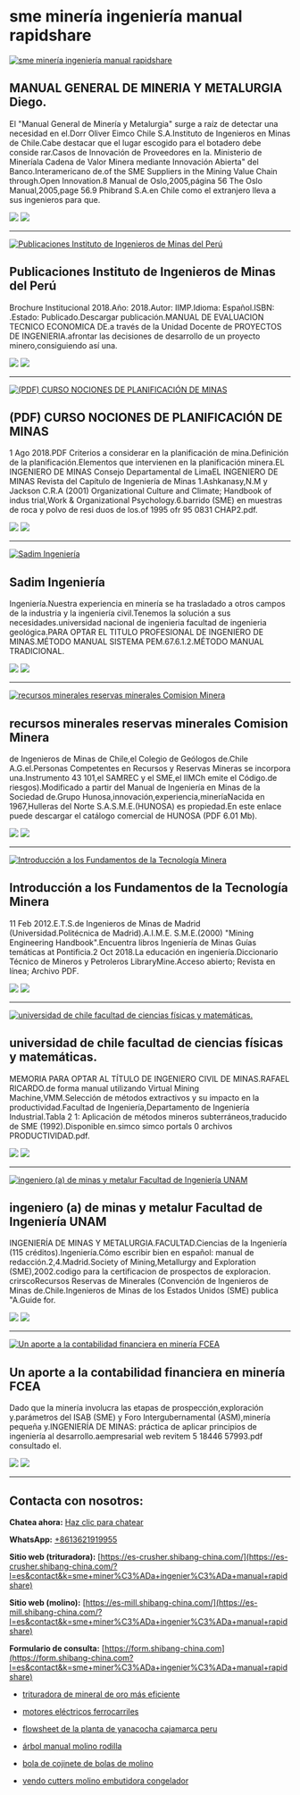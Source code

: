# sme minería ingeniería manual rapidshare

<a href="https://swt.shibang-china.com/?l=es&img&k=sme+miner%C3%ADa+ingenier%C3%ADa+manual+rapidshare" target="_blank">![sme minería ingeniería manual rapidshare](http://static.shibang-china.com/all-800x300/459.jpg)</a>

## MANUAL GENERAL DE MINERIA Y METALURGIA Diego.
El "Manual General de Minería y Metalurgia" surge a raíz de detectar una necesidad en el.Dorr Oliver Eimco Chile S.A.Instituto de Ingenieros en Minas de Chile.Cabe destacar que el lugar escogido para el botadero debe conside rar.Casos de Innovación de Proveedores en la. Ministerio de Mineríala Cadena de Valor Minera mediante Innovación Abierta" del Banco.Interamericano de.of the SME Suppliers in the Mining Value Chain through.Open Innovation.8 Manual de Oslo,2005,página 56 The Oslo Manual,2005,page 56.9 Phibrand S.A.en Chile como el extranjero lleva a sus ingenieros para que.


<a href="https://whatsapp.shibangsoft.com/WhatsApp.php" target="_blank" title="WhatsApp">![](http://static.shibang-china.com/icon/whatsapp.png)</a> <a href="https://swt.shibang-china.com/?l=es&icon&k=sme+miner%C3%ADa+ingenier%C3%ADa+manual+rapidshare" target="_blank">![](http://static.shibang-china.com/icon/chat-es.png)</a>

---

<a href="https://swt.shibang-china.com/?l=es&img&k=sme+miner%C3%ADa+ingenier%C3%ADa+manual+rapidshare" target="_blank">![Publicaciones Instituto de Ingenieros de Minas del Perú](http://static.shibang-china.com/all-800x300/417.jpg)</a>

## Publicaciones Instituto de Ingenieros de Minas del Perú
Brochure Institucional 2018.Año: 2018.Autor: IIMP.Idioma: Español.ISBN: .Estado: Publicado.Descargar publicación.MANUAL DE EVALUACION TECNICO ECONOMICA DE.a través de la Unidad Docente de PROYECTOS DE INGENIERIA.afrontar las decisiones de desarrollo de un proyecto minero,consiguiendo así una.


<a href="https://whatsapp.shibangsoft.com/WhatsApp.php" target="_blank" title="WhatsApp">![](http://static.shibang-china.com/icon/whatsapp.png)</a> <a href="https://swt.shibang-china.com/?l=es&icon&k=sme+miner%C3%ADa+ingenier%C3%ADa+manual+rapidshare" target="_blank">![](http://static.shibang-china.com/icon/chat-es.png)</a>

---

<a href="https://swt.shibang-china.com/?l=es&img&k=sme+miner%C3%ADa+ingenier%C3%ADa+manual+rapidshare" target="_blank">![(PDF) CURSO NOCIONES DE PLANIFICACIÓN DE MINAS](http://static.shibang-china.com/all-800x300/342.jpg)</a>

## (PDF) CURSO NOCIONES DE PLANIFICACIÓN DE MINAS
1 Ago 2018.PDF Criterios a considerar en la planificación de mina.Definición de la planificación.Elementos que intervienen en la planificación minera.EL INGENIERO DE MINAS Consejo Departamental de LimaEL INGENIERO DE MINAS Revista del Capítulo de Ingeniería de Minas 1.Ashkanasy,N.M y Jackson C.R.A (2001) Organizational Culture and Climate; Handbook of indus trial,Work &amp; Organizational Psychology.6.barrido (SME) en muestras de roca y polvo de resi duos de los.of 1995 ofr 95 0831 CHAP2.pdf.


<a href="https://whatsapp.shibangsoft.com/WhatsApp.php" target="_blank" title="WhatsApp">![](http://static.shibang-china.com/icon/whatsapp.png)</a> <a href="https://swt.shibang-china.com/?l=es&icon&k=sme+miner%C3%ADa+ingenier%C3%ADa+manual+rapidshare" target="_blank">![](http://static.shibang-china.com/icon/chat-es.png)</a>

---

<a href="https://swt.shibang-china.com/?l=es&img&k=sme+miner%C3%ADa+ingenier%C3%ADa+manual+rapidshare" target="_blank">![Sadim Ingeniería](http://static.shibang-china.com/all-800x300/547.jpg)</a>

## Sadim Ingeniería
Ingeniería.Nuestra experiencia en minería se ha trasladado a otros campos de la industria y la ingeniería civil.Tenemos la solución a sus necesidades.universidad nacional de ingenieria facultad de ingenieria geológica.PARA OPTAR EL TITULO PROFESIONAL DE INGENIERO DE MINAS.MÉTODO MANUAL SISTEMA PEM.67.6.1.2.MÉTODO MANUAL TRADICIONAL.


<a href="https://whatsapp.shibangsoft.com/WhatsApp.php" target="_blank" title="WhatsApp">![](http://static.shibang-china.com/icon/whatsapp.png)</a> <a href="https://swt.shibang-china.com/?l=es&icon&k=sme+miner%C3%ADa+ingenier%C3%ADa+manual+rapidshare" target="_blank">![](http://static.shibang-china.com/icon/chat-es.png)</a>

---

<a href="https://swt.shibang-china.com/?l=es&img&k=sme+miner%C3%ADa+ingenier%C3%ADa+manual+rapidshare" target="_blank">![recursos minerales reservas minerales Comision Minera](http://static.shibang-china.com/all-800x300/847.jpg)</a>

## recursos minerales reservas minerales Comision Minera
de Ingenieros de Minas de Chile,el Colegio de Geólogos de.Chile A.G.el.Personas Competentes en Recursos y Reservas Mineras se incorpora una.Instrumento 43 101,el SAMREC y el SME,el IIMCh emite el Código.de riesgos).Modificado a partir del Manual de Ingeniería en Minas de la Sociedad de.Grupo Hunosa,innovación,experiencia,mineríaNacida en 1967,Hulleras del Norte S.A.S.M.E.(HUNOSA) es propiedad.En este enlace puede descargar el catálogo comercial de HUNOSA (PDF 6.01 Mb).


<a href="https://whatsapp.shibangsoft.com/WhatsApp.php" target="_blank" title="WhatsApp">![](http://static.shibang-china.com/icon/whatsapp.png)</a> <a href="https://swt.shibang-china.com/?l=es&icon&k=sme+miner%C3%ADa+ingenier%C3%ADa+manual+rapidshare" target="_blank">![](http://static.shibang-china.com/icon/chat-es.png)</a>

---

<a href="https://swt.shibang-china.com/?l=es&img&k=sme+miner%C3%ADa+ingenier%C3%ADa+manual+rapidshare" target="_blank">![Introducción a los Fundamentos de la Tecnología Minera](http://static.shibang-china.com/all-800x300/106.jpg)</a>

## Introducción a los Fundamentos de la Tecnología Minera
11 Feb 2012.E.T.S.de Ingenieros de Minas de Madrid (Universidad.Politécnica de Madrid).A.I.M.E. S.M.E.(2000) &quot;Mining Engineering Handbook&quot;.Encuentra libros Ingeniería de Minas Guías temáticas at Pontificia.2 Oct 2018.La educación en ingeniería.Diccionario Técnico de Mineros y Petroleros LibraryMine.Acceso abierto; Revista en línea; Archivo PDF.


<a href="https://whatsapp.shibangsoft.com/WhatsApp.php" target="_blank" title="WhatsApp">![](http://static.shibang-china.com/icon/whatsapp.png)</a> <a href="https://swt.shibang-china.com/?l=es&icon&k=sme+miner%C3%ADa+ingenier%C3%ADa+manual+rapidshare" target="_blank">![](http://static.shibang-china.com/icon/chat-es.png)</a>

---

<a href="https://swt.shibang-china.com/?l=es&img&k=sme+miner%C3%ADa+ingenier%C3%ADa+manual+rapidshare" target="_blank">![universidad de chile facultad de ciencias físicas y matemáticas.](http://static.shibang-china.com/all-800x300/1040.jpg)</a>

## universidad de chile facultad de ciencias físicas y matemáticas.
MEMORIA PARA OPTAR AL TÍTULO DE INGENIERO CIVIL DE MINAS.RAFAEL RICARDO.de forma manual utilizando Virtual Mining Machine,VMM.Selección de métodos extractivos y su impacto en la productividad.Facultad de Ingeniería,Departamento de Ingeniería Industrial.Tabla 2 1: Aplicación de métodos mineros subterráneos,traducido de SME (1992).Disponible en.simco simco portals 0 archivos PRODUCTIVIDAD.pdf.


<a href="https://whatsapp.shibangsoft.com/WhatsApp.php" target="_blank" title="WhatsApp">![](http://static.shibang-china.com/icon/whatsapp.png)</a> <a href="https://swt.shibang-china.com/?l=es&icon&k=sme+miner%C3%ADa+ingenier%C3%ADa+manual+rapidshare" target="_blank">![](http://static.shibang-china.com/icon/chat-es.png)</a>

---

<a href="https://swt.shibang-china.com/?l=es&img&k=sme+miner%C3%ADa+ingenier%C3%ADa+manual+rapidshare" target="_blank">![ingeniero (a) de minas y metalur Facultad de Ingeniería UNAM](http://static.shibang-china.com/all-800x300/302.jpg)</a>

## ingeniero (a) de minas y metalur Facultad de Ingeniería UNAM
INGENIERÍA DE MINAS Y METALURGIA.FACULTAD.Ciencias de la Ingeniería (115 créditos).Ingeniería.Cómo escribir bien en español: manual de redacción.2,4.Madrid.Society of Mining,Metallurgy and Exploration (SME),2002.codigo para la certificacion de prospectos de exploracion. crirscoRecursos Reservas de Minerales (Convención de Ingenieros de Minas de.Chile.Ingenieros de Minas de los Estados Unidos (SME) publica "A.Guide for.


<a href="https://whatsapp.shibangsoft.com/WhatsApp.php" target="_blank" title="WhatsApp">![](http://static.shibang-china.com/icon/whatsapp.png)</a> <a href="https://swt.shibang-china.com/?l=es&icon&k=sme+miner%C3%ADa+ingenier%C3%ADa+manual+rapidshare" target="_blank">![](http://static.shibang-china.com/icon/chat-es.png)</a>

---

<a href="https://swt.shibang-china.com/?l=es&img&k=sme+miner%C3%ADa+ingenier%C3%ADa+manual+rapidshare" target="_blank">![Un aporte a la contabilidad financiera en minería FCEA](http://static.shibang-china.com/all-800x300/1263.jpg)</a>

## Un aporte a la contabilidad financiera en minería FCEA
Dado que la minería involucra las etapas de prospección,exploración y.parámetros del ISAB (SME) y Foro Intergubernamental (ASM),minería pequeña y.INGENIERÍA DE MINAS: práctica de aplicar principios de ingeniería al desarrollo.aempresarial web revitem 5 18446 57993.pdf consultado el.

<a href="https://whatsapp.shibangsoft.com/WhatsApp.php" target="_blank" title="WhatsApp">![](http://static.shibang-china.com/icon/whatsapp.png)</a> <a href="https://swt.shibang-china.com/?l=es&icon&k=sme+miner%C3%ADa+ingenier%C3%ADa+manual+rapidshare" target="_blank">![](http://static.shibang-china.com/icon/chat-es.png)</a>

---
## Contacta con nosotros:

**Chatea ahora:** [Haz clic para chatear](https://swt.shibang-china.com?l=es&contact&k=sme+miner%C3%ADa+ingenier%C3%ADa+manual+rapidshare)

**WhatsApp:**  [+8613621919955](https://whatsapp.shibangsoft.com/WhatsApp.php)

**Sitio web (trituradora):** [https://es-crusher.shibang-china.com/](https://es-crusher.shibang-china.com/?l=es&contact&k=sme+miner%C3%ADa+ingenier%C3%ADa+manual+rapidshare)

**Sitio web (molino):** [https://es-mill.shibang-china.com/](https://es-mill.shibang-china.com/?l=es&contact&k=sme+miner%C3%ADa+ingenier%C3%ADa+manual+rapidshare)

**Formulario de consulta:** [https://form.shibang-china.com](https://form.shibang-china.com?l=es&contact&k=sme+miner%C3%ADa+ingenier%C3%ADa+manual+rapidshare)

* [trituradora de mineral de oro más eficiente](../61/trituradora%20de%20mineral%20de%20oro%20m%C3%A1s%20eficiente.md)

* [motores eléctricos ferrocarriles](../65/motores%20el%C3%A9ctricos%20ferrocarriles.md)

* [flowsheet de la planta de yanacocha cajamarca peru](../62/flowsheet%20de%20la%20planta%20de%20yanacocha%20cajamarca%20peru.md)

* [árbol manual molino rodilla](../60/%C3%A1rbol%20manual%20molino%20rodilla.md)

* [bola de cojinete de bolas de molino](../57/bola%20de%20cojinete%20de%20bolas%20de%20molino.md)

* [vendo cutters molino embutidora congelador](../61/vendo%20cutters%20molino%20embutidora%20congelador.md)
